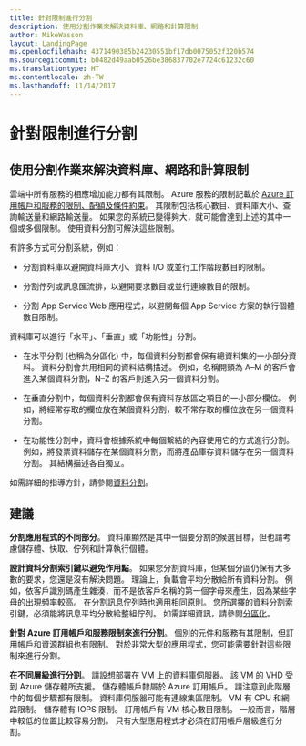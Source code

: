 ```yaml
---
title: 針對限制進行分割
description: 使用分割作業來解決資料庫、網路和計算限制
author: MikeWasson
layout: LandingPage
ms.openlocfilehash: 4371490385b24230551bf17db0075052f320b574
ms.sourcegitcommit: b0482d49aab0526be386837702e7724c61232c60
ms.translationtype: HT
ms.contentlocale: zh-TW
ms.lasthandoff: 11/14/2017
---
```

# <a name="partition-around-limits"></a>針對限制進行分割

## <a name="use-partitioning-to-work-around-database-network-and-compute-limits"></a>使用分割作業來解決資料庫、網路和計算限制

雲端中所有服務的相應增加能力都有其限制。 Azure 服務的限制記載於 [Azure 訂用帳戶和服務的限制、配額及條件約束][azure-limits]。 其限制包括核心數目、資料庫大小、查詢輸送量和網路輸送量。 如果您的系統已變得夠大，就可能會達到上述的其中一個或多個限制。 使用資料分割可解決這些限制。

有許多方式可分割系統，例如：

- 分割資料庫以避開資料庫大小、資料 I/O 或並行工作階段數目的限制。

- 分割佇列或訊息匯流排，以避開要求數目或並行連線數目的限制。

- 分割 App Service Web 應用程式，以避開每個 App Service 方案的執行個體數目限制。 

資料庫可以進行「水平」、「垂直」或「功能性」分割。

- 在水平分割 (也稱為分區化) 中，每個資料分割都會保有總資料集的一小部分資料。 資料分割會共用相同的資料結構描述。 例如，名稱開頭為 A&ndash;M 的客戶會進入某個資料分割，N&ndash;Z 的客戶則進入另一個資料分割。

- 在垂直分割中，每個資料分割都會保有資料存放區之項目的一小部分欄位。 例如，將經常存取的欄位放在某個資料分割，較不常存取的欄位放在另一個資料分割。

- 在功能性分割中，資料會根據系統中每個繫結的內容使用它的方式進行分割。 例如，將發票資料儲存在某個資料分割，而將產品庫存資料儲存在另一個資料分割。 其結構描述各自獨立。

如需詳細的指導方針，請參閱[資料分割][data-partitioning-guidance]。

## <a name="recommendations"></a>建議

**分割應用程式的不同部分**。 資料庫顯然是其中一個要分割的候選目標，但也請考慮儲存體、快取、佇列和計算執行個體。

**設計資料分割索引鍵以避免作用點**。 如果您分割資料庫，但某個分區仍保有大多數的要求，您還是沒有解決問題。 理論上，負載會平均分散給所有資料分割。 例如，依客戶識別碼產生雜湊，而不是依客戶名稱的第一個字母來產生，因為某些字母的出現頻率較高。 在分割訊息佇列時也適用相同原則。 您所選擇的資料分割索引鍵，必須能將訊息平均分散給整組佇列。 如需詳細資訊，請參閱[分區化][sharding]。

**針對 Azure 訂用帳戶和服務限制來進行分割**。 個別的元件和服務有其限制，但訂用帳戶和資源群組也有限制。 對於非常大型的應用程式，您可能需要針對這些限制來進行分割。  

**在不同層級進行分割**。 請設想部署在 VM 上的資料庫伺服器。 該 VM 的 VHD 受到 Azure 儲存體所支援。 儲存體帳戶隸屬於 Azure 訂用帳戶。 請注意到此階層中的每個步驟都有限制。 資料庫伺服器可能有連線集區限制。 VM 有 CPU 和網路限制。 儲存體有 IOPS 限制。 訂用帳戶有 VM 核心數目限制。 一般而言，階層中較低的位置比較容易分割。 只有大型應用程式才必須在訂用帳戶層級進行分割。 

<!-- links -->

[azure-limits]: /azure/azure-subscription-service-limits
[data-partitioning-guidance]: ../../best-practices/data-partitioning.md
[sharding]: ../../patterns/sharding.md

 